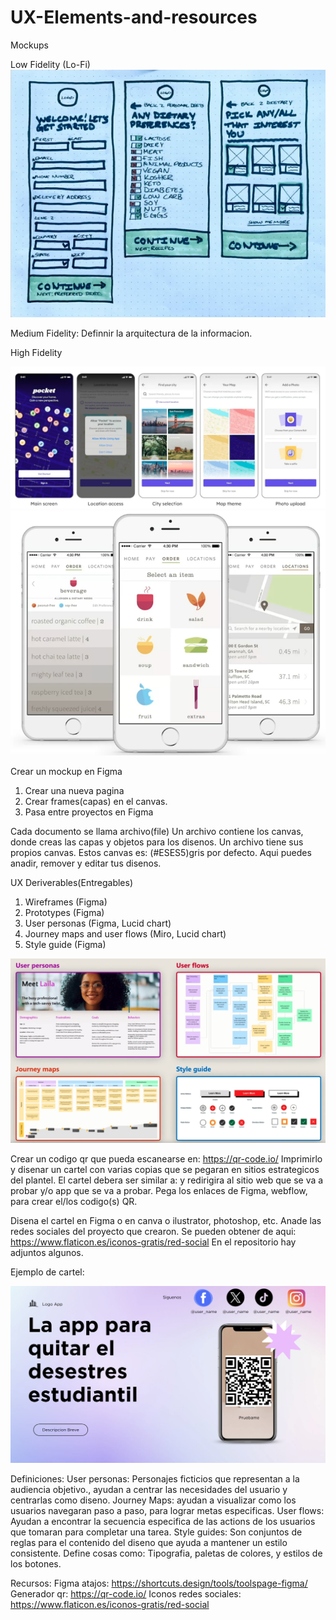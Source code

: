 # UX-Elements-and-resources

Mockups

Low Fidelity (Lo-Fi)
![mockups](./imag/wireframe.png)

Medium Fidelity: Definnir la arquitectura de la informacion.


High Fidelity

![mockups](./imag/mockup1.png)
![mockups](./imag/mockup2.png)

Crear un mockup en Figma
1. Crear una nueva pagina
2. Crear frames(capas) en el canvas.
3. Pasa entre proyectos en Figma

Cada documento se llama archivo(file)
Un archivo contiene los canvas, donde creas las capas y objetos para los disenos.
Un archivo tiene sus propios canvas. Estos canvas es: (#ESES5)gris por defecto. Aqui puedes anadir, remover y editar tus disenos.

UX Deriverables(Entregables)
1. Wireframes (Figma)
2. Prototypes (Figma)
3. User personas
   (Figma, Lucid chart)
5. Journey maps and user flows
   (Miro, Lucid chart)
6. Style guide (Figma)

![deriverables](./imag/deriverables.png)


Crear un codigo qr que pueda escanearse en: https://qr-code.io/ 
Imprimirlo y disenar un cartel con varias copias que se pegaran en sitios estrategicos del plantel.
El cartel debera ser similar a: 
y redirigira al sitio web que se va a probar y/o app que se va a probar.
Pega los enlaces de Figma, webflow, para crear el/los codigo(s) QR.

Disena el cartel en Figma o en canva o ilustrator, photoshop, etc.
Anade las redes sociales del proyecto que crearon.
Se pueden obtener de aqui: https://www.flaticon.es/iconos-gratis/red-social
En el repositorio hay adjuntos algunos.

Ejemplo de cartel:

![cartel](./imag/cartel.png)

Definiciones:
User personas: Personajes ficticios que representan a la audiencia objetivo., ayudan a centrar las necesidades del usuario y centrarlas como diseno.
Journey Maps: ayudan a visualizar como los usuarios navegaran paso a paso, para lograr metas especificas.
User flows: Ayudan a encontrar la secuencia especifica de las actions de los usuarios que tomaran para completar una tarea.
Style guides: Son conjuntos de reglas para el contenido del diseno que ayuda a mantener un estilo consistente. Define cosas como: Tipografia, paletas de colores, y estilos de los botones.

Recursos:
Figma atajos: https://shortcuts.design/tools/toolspage-figma/ 
Generador qr: https://qr-code.io/
Iconos redes sociales: https://www.flaticon.es/iconos-gratis/red-social
